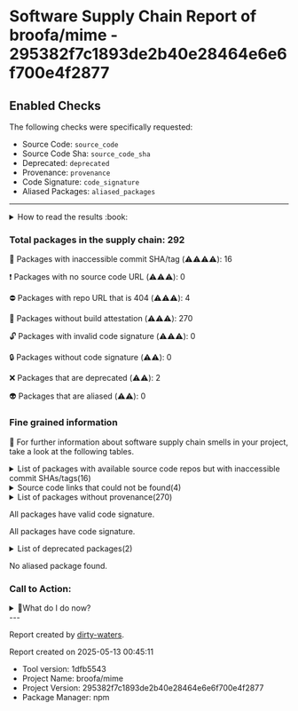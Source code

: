 
# Software Supply Chain Report of broofa/mime - 295382f7c1893de2b40e28464e6e6f700e4f2877

## Enabled Checks
The following checks were specifically requested:

- Source Code: `source_code`
- Source Code Sha: `source_code_sha`
- Deprecated: `deprecated`
- Provenance: `provenance`
- Code Signature: `code_signature`
- Aliased Packages: `aliased_packages`

---


<details>
    <summary>How to read the results :book: </summary>
    
 Dirty-waters has analyzed your project dependencies and found different categories for each of them:

    
 - ⚠️⚠️⚠️⚠️ : critical severity 

    
 - ⚠️⚠️⚠️ : high severity 

    
 - ⚠️⚠️: medium severity 

    
 - ⚠️: low severity 

</details>
        

 ### Total packages in the supply chain: 292


:wrench: Packages with inaccessible commit SHA/tag (⚠️⚠️⚠️⚠️): 16

:heavy_exclamation_mark: Packages with no source code URL (⚠️⚠️⚠️): 0

:no_entry: Packages with repo URL that is 404 (⚠️⚠️⚠️): 4

:black_square_button: Packages without build attestation (⚠️⚠️⚠️): 270

:unlock: Packages with invalid code signature (⚠️⚠️⚠️): 0

:lock: Packages without code signature (⚠️⚠️): 0

:x: Packages that are deprecated (⚠️⚠️): 2

:alien: Packages that are aliased (⚠️⚠️): 0


### Fine grained information

:dolphin: For further information about software supply chain smells in your project, take a look at the following tables.

<details>
<summary>List of packages with available source code repos but with inaccessible commit SHAs/tags(16)</summary>
    


| package_name                          | sha_exists   | tag_version   | is_sha   | sha                                      | tag_url   | message                           |   status_code_for_sha | parent   |
|:--------------------------------------|:-------------|:--------------|:---------|:-----------------------------------------|:----------|:----------------------------------|----------------------:|:---------|
| `@types/estree@1.0.6`                 | False        | `1.0.6`       | False    |                                          |           | Tag 1.0.6 not found in the repo   |                   404 | `[]`     |
| `@types/json-schema@7.0.15`           | False        | `7.0.15`      | False    |                                          |           | Tag 7.0.15 not found in the repo  |                   404 | `[]`     |
| `@types/mime-db@1.43.5`               | False        | `1.43.5`      | False    |                                          |           | Tag 1.43.5 not found in the repo  |                   404 | `[]`     |
| `@types/mime-types@2.1.4`             | False        | `2.1.4`       | False    |                                          |           | Tag 2.1.4 not found in the repo   |                   404 | `[]`     |
| `@types/minimist@1.2.5`               | False        | `1.2.5`       | False    |                                          |           | Tag 1.2.5 not found in the repo   |                   404 | `[]`     |
| `@types/node@22.14.0`                 | False        | `22.14.0`     | False    |                                          |           | Tag 22.14.0 not found in the repo |                   404 | `[]`     |
| `@types/normalize-package-data@2.4.4` | False        | `2.4.4`       | False    |                                          |           | Tag 2.4.4 not found in the repo   |                   404 | `[]`     |
| `@types/npm-package-arg@6.1.4`        | False        | `6.1.4`       | False    |                                          |           | Tag 6.1.4 not found in the repo   |                   404 | `[]`     |
| `@types/unist@2.0.11`                 | False        | `2.0.11`      | False    |                                          |           | Tag 2.0.11 not found in the repo  |                   404 | `[]`     |
| `@types/yargs-parser@21.0.3`          | False        | `21.0.3`      | False    |                                          |           | Tag 21.0.3 not found in the repo  |                   404 | `[]`     |
| `@types/yargs@16.0.9`                 | False        | `16.0.9`      | False    |                                          |           | Tag 16.0.9 not found in the repo  |                   404 | `[]`     |
| `boolbase@1.0.0`                      | False        | `1.0.0`       | False    |                                          |           | No tags found in the repo         |                   200 | `[]`     |
| `decamelize-keys@1.1.1`               | False        | `1.1.1`       | True     | 73b6454e8d0137175c3a0195bc3a35e6194fe538 |           | Tag 1.1.1 not found in the repo   |                   404 | `[]`     |
| `keyv@4.5.4`                          | False        | `4.5.4`       | False    |                                          |           | Tag 4.5.4 not found in the repo   |                   404 | `[]`     |
| `lines-and-columns@1.2.4`             | False        | `1.2.4`       | True     | 3389156275890966091dec7611105fa5d47eb964 |           | Tag 1.2.4 not found in the repo   |                   404 | `[]`     |
| `lodash.merge@4.6.2`                  | False        | `4.6.2`       | False    |                                          |           | Tag 4.6.2 not found in the repo   |                   404 | `[]`     |
</details>

<details>
<summary>Source code links that could not be found(4)</summary>
    


|   index | package_name             | github_url                                    | github_exists   | parent                       |
|--------:|:-------------------------|:----------------------------------------------|:----------------|:-----------------------------|
|       1 | `concat-map@0.0.1`       | https://github.com/substack/node-concat-map   | False           | `['brace-expansion@1.1.11']` |
|       2 | `file-entry-cache@8.0.0` | https://github.com/jaredwray/file-entry-cache | False           | `[]`                         |
|       3 | `flat-cache@4.0.1`       | https://github.com/jaredwray/flat-cache       | False           | `[]`                         |
|       4 | `wordwrap@1.0.0`         | https://github.com/substack/node-wordwrap     | False           | `[]`                         |
</details>

<details>
<summary>List of packages without provenance(270)</summary>
    


| package_name                                       | provenance_in_version   | parent                                                                                                                                                                                                        |
|:---------------------------------------------------|:------------------------|:--------------------------------------------------------------------------------------------------------------------------------------------------------------------------------------------------------------|
| `@babel/code-frame@7.24.7`                         | False                   | `[]`                                                                                                                                                                                                          |
| `@babel/helper-validator-identifier@7.24.7`        | False                   | `[]`                                                                                                                                                                                                          |
| `@babel/highlight@7.24.7`                          | False                   | `[]`                                                                                                                                                                                                          |
| `@conventional-commits/parser@0.4.1`               | False                   | `[]`                                                                                                                                                                                                          |
| `@eslint/js@9.17.0`                                | False                   | `['eslint@9.17.0']`                                                                                                                                                                                           |
| `@google-automations/git-file-utils@3.0.0`         | False                   | `[]`                                                                                                                                                                                                          |
| `@humanfs/core@0.19.1`                             | False                   | `[]`                                                                                                                                                                                                          |
| `@humanfs/node@0.16.6`                             | False                   | `[]`                                                                                                                                                                                                          |
| `@humanwhocodes/module-importer@1.0.1`             | False                   | `[]`                                                                                                                                                                                                          |
| `@humanwhocodes/retry@0.3.1`                       | False                   | `[]`                                                                                                                                                                                                          |
| `@humanwhocodes/retry@0.4.1`                       | False                   | `[]`                                                                                                                                                                                                          |
| `@iarna/toml@3.0.0`                                | False                   | `[]`                                                                                                                                                                                                          |
| `@jsep-plugin/assignment@1.3.0`                    | False                   | `[]`                                                                                                                                                                                                          |
| `@jsep-plugin/regex@1.0.4`                         | False                   | `[]`                                                                                                                                                                                                          |
| `@nodelib/fs.scandir@2.1.5`                        | False                   | `['@nodelib/fs.walk@1.2.8']`                                                                                                                                                                                  |
| `@nodelib/fs.stat@2.0.5`                           | False                   | `['@nodelib/fs.scandir@2.1.5']`                                                                                                                                                                               |
| `@nodelib/fs.walk@1.2.8`                           | False                   | `[]`                                                                                                                                                                                                          |
| `@octokit/auth-token@4.0.0`                        | False                   | `[]`                                                                                                                                                                                                          |
| `@octokit/endpoint@9.0.6`                          | False                   | `[]`                                                                                                                                                                                                          |
| `@octokit/plugin-request-log@4.0.1`                | False                   | `[]`                                                                                                                                                                                                          |
| `@types/estree@1.0.6`                              | False                   | `[]`                                                                                                                                                                                                          |
| `@types/json-schema@7.0.15`                        | False                   | `[]`                                                                                                                                                                                                          |
| `@types/mime-db@1.43.5`                            | False                   | `[]`                                                                                                                                                                                                          |
| `@types/mime-types@2.1.4`                          | False                   | `[]`                                                                                                                                                                                                          |
| `@types/minimist@1.2.5`                            | False                   | `[]`                                                                                                                                                                                                          |
| `@types/node@22.14.0`                              | False                   | `[]`                                                                                                                                                                                                          |
| `@types/normalize-package-data@2.4.4`              | False                   | `[]`                                                                                                                                                                                                          |
| `@types/npm-package-arg@6.1.4`                     | False                   | `[]`                                                                                                                                                                                                          |
| `@types/unist@2.0.11`                              | False                   | `[]`                                                                                                                                                                                                          |
| `@types/yargs-parser@21.0.3`                       | False                   | `[]`                                                                                                                                                                                                          |
| `@types/yargs@16.0.9`                              | False                   | `[]`                                                                                                                                                                                                          |
| `@typescript-eslint/eslint-plugin@8.29.0`          | False                   | `[]`                                                                                                                                                                                                          |
| `@typescript-eslint/parser@8.29.0`                 | False                   | `[]`                                                                                                                                                                                                          |
| `@typescript-eslint/scope-manager@8.29.0`          | False                   | `['@typescript-eslint/eslint-plugin@8.29.0', '@typescript-eslint/parser@8.29.0', '@typescript-eslint/utils@8.29.0']`                                                                                          |
| `@typescript-eslint/type-utils@8.29.0`             | False                   | `['@typescript-eslint/eslint-plugin@8.29.0']`                                                                                                                                                                 |
| `@typescript-eslint/types@8.29.0`                  | False                   | `['@typescript-eslint/parser@8.29.0', '@typescript-eslint/visitor-keys@8.29.0', '@typescript-eslint/typescript-estree@8.29.0', '@typescript-eslint/scope-manager@8.29.0', '@typescript-eslint/utils@8.29.0']` |
| `@typescript-eslint/typescript-estree@8.29.0`      | False                   | `['@typescript-eslint/type-utils@8.29.0', '@typescript-eslint/parser@8.29.0', '@typescript-eslint/utils@8.29.0']`                                                                                             |
| `@typescript-eslint/utils@8.29.0`                  | False                   | `['@typescript-eslint/eslint-plugin@8.29.0', '@typescript-eslint/type-utils@8.29.0']`                                                                                                                         |
| `@typescript-eslint/visitor-keys@8.29.0`           | False                   | `['@typescript-eslint/typescript-estree@8.29.0', '@typescript-eslint/eslint-plugin@8.29.0', '@typescript-eslint/parser@8.29.0', '@typescript-eslint/scope-manager@8.29.0']`                                   |
| `@xmldom/xmldom@0.8.10`                            | False                   | `[]`                                                                                                                                                                                                          |
| `acorn-jsx@5.3.2`                                  | False                   | `[]`                                                                                                                                                                                                          |
| `acorn@8.14.0`                                     | False                   | `[]`                                                                                                                                                                                                          |
| `agent-base@7.1.3`                                 | False                   | `[]`                                                                                                                                                                                                          |
| `ajv@6.12.6`                                       | False                   | `[]`                                                                                                                                                                                                          |
| `ansi-regex@5.0.1`                                 | False                   | `[]`                                                                                                                                                                                                          |
| `ansi-styles@3.2.1`                                | False                   | `[]`                                                                                                                                                                                                          |
| `ansi-styles@4.3.0`                                | False                   | `[]`                                                                                                                                                                                                          |
| `argparse@2.0.1`                                   | False                   | `[]`                                                                                                                                                                                                          |
| `array-ify@1.0.0`                                  | False                   | `[]`                                                                                                                                                                                                          |
| `arrify@1.0.1`                                     | False                   | `[]`                                                                                                                                                                                                          |
| `async-retry@1.3.3`                                | False                   | `[]`                                                                                                                                                                                                          |
| `balanced-match@1.0.2`                             | False                   | `[]`                                                                                                                                                                                                          |
| `before-after-hook@2.2.3`                          | False                   | `[]`                                                                                                                                                                                                          |
| `boolbase@1.0.0`                                   | False                   | `[]`                                                                                                                                                                                                          |
| `brace-expansion@1.1.11`                           | False                   | `[]`                                                                                                                                                                                                          |
| `brace-expansion@2.0.1`                            | False                   | `[]`                                                                                                                                                                                                          |
| `braces@3.0.3`                                     | False                   | `[]`                                                                                                                                                                                                          |
| `callsites@3.1.0`                                  | False                   | `[]`                                                                                                                                                                                                          |
| `camelcase-keys@6.2.2`                             | False                   | `[]`                                                                                                                                                                                                          |
| `camelcase@5.3.1`                                  | False                   | `[]`                                                                                                                                                                                                          |
| `chalk@2.4.2`                                      | False                   | `[]`                                                                                                                                                                                                          |
| `chalk@4.1.2`                                      | False                   | `[]`                                                                                                                                                                                                          |
| `chalk@5.4.1`                                      | False                   | `[]`                                                                                                                                                                                                          |
| `cliui@7.0.4`                                      | False                   | `[]`                                                                                                                                                                                                          |
| `cliui@8.0.1`                                      | False                   | `[]`                                                                                                                                                                                                          |
| `code-suggester@5.0.0`                             | False                   | `[]`                                                                                                                                                                                                          |
| `color-convert@1.9.3`                              | False                   | `[]`                                                                                                                                                                                                          |
| `color-convert@2.0.1`                              | False                   | `[]`                                                                                                                                                                                                          |
| `color-name@1.1.3`                                 | False                   | `['color-convert@1.9.3']`                                                                                                                                                                                     |
| `color-name@1.1.4`                                 | False                   | `[]`                                                                                                                                                                                                          |
| `compare-func@2.0.0`                               | False                   | `[]`                                                                                                                                                                                                          |
| `concat-map@0.0.1`                                 | False                   | `['brace-expansion@1.1.11']`                                                                                                                                                                                  |
| `conventional-changelog-conventionalcommits@6.1.0` | False                   | `[]`                                                                                                                                                                                                          |
| `conventional-changelog-writer@6.0.1`              | False                   | `[]`                                                                                                                                                                                                          |
| `conventional-commits-filter@3.0.0`                | False                   | `[]`                                                                                                                                                                                                          |
| `cross-spawn@7.0.6`                                | False                   | `[]`                                                                                                                                                                                                          |
| `css-select@5.1.0`                                 | False                   | `[]`                                                                                                                                                                                                          |
| `css-what@6.1.0`                                   | False                   | `[]`                                                                                                                                                                                                          |
| `dateformat@3.0.3`                                 | False                   | `[]`                                                                                                                                                                                                          |
| `debug@4.3.5`                                      | False                   | `[]`                                                                                                                                                                                                          |
| `decamelize-keys@1.1.1`                            | False                   | `[]`                                                                                                                                                                                                          |
| `decamelize@1.2.0`                                 | False                   | `[]`                                                                                                                                                                                                          |
| `deep-is@0.1.4`                                    | False                   | `[]`                                                                                                                                                                                                          |
| `deprecation@2.3.1`                                | False                   | `[]`                                                                                                                                                                                                          |
| `detect-indent@6.1.0`                              | False                   | `[]`                                                                                                                                                                                                          |
| `diff@5.2.0`                                       | False                   | `[]`                                                                                                                                                                                                          |
| `diff@7.0.0`                                       | False                   | `[]`                                                                                                                                                                                                          |
| `dom-serializer@2.0.0`                             | False                   | `[]`                                                                                                                                                                                                          |
| `domelementtype@2.3.0`                             | False                   | `[]`                                                                                                                                                                                                          |
| `domhandler@5.0.3`                                 | False                   | `[]`                                                                                                                                                                                                          |
| `domutils@3.1.0`                                   | False                   | `[]`                                                                                                                                                                                                          |
| `dot-prop@5.3.0`                                   | False                   | `[]`                                                                                                                                                                                                          |
| `emoji-regex@8.0.0`                                | False                   | `[]`                                                                                                                                                                                                          |
| `entities@4.5.0`                                   | False                   | `[]`                                                                                                                                                                                                          |
| `error-ex@1.3.2`                                   | False                   | `[]`                                                                                                                                                                                                          |
| `escalade@3.1.2`                                   | False                   | `[]`                                                                                                                                                                                                          |
| `escape-string-regexp@1.0.5`                       | False                   | `[]`                                                                                                                                                                                                          |
| `escape-string-regexp@4.0.0`                       | False                   | `[]`                                                                                                                                                                                                          |
| `eslint@9.17.0`                                    | False                   | `[]`                                                                                                                                                                                                          |
| `esquery@1.6.0`                                    | False                   | `[]`                                                                                                                                                                                                          |
| `esrecurse@4.3.0`                                  | False                   | `[]`                                                                                                                                                                                                          |
| `estraverse@5.3.0`                                 | False                   | `[]`                                                                                                                                                                                                          |
| `esutils@2.0.3`                                    | False                   | `[]`                                                                                                                                                                                                          |
| `fast-deep-equal@3.1.3`                            | False                   | `[]`                                                                                                                                                                                                          |
| `fast-glob@3.3.3`                                  | False                   | `[]`                                                                                                                                                                                                          |
| `fast-json-stable-stringify@2.1.0`                 | False                   | `[]`                                                                                                                                                                                                          |
| `fast-levenshtein@2.0.6`                           | False                   | `[]`                                                                                                                                                                                                          |
| `fastq@1.19.1`                                     | False                   | `[]`                                                                                                                                                                                                          |
| `figures@3.2.0`                                    | False                   | `[]`                                                                                                                                                                                                          |
| `file-entry-cache@8.0.0`                           | False                   | `[]`                                                                                                                                                                                                          |
| `fill-range@7.1.1`                                 | False                   | `[]`                                                                                                                                                                                                          |
| `find-up@4.1.0`                                    | False                   | `[]`                                                                                                                                                                                                          |
| `find-up@5.0.0`                                    | False                   | `[]`                                                                                                                                                                                                          |
| `flat-cache@4.0.1`                                 | False                   | `[]`                                                                                                                                                                                                          |
| `flatted@3.3.2`                                    | False                   | `[]`                                                                                                                                                                                                          |
| `fs.realpath@1.0.0`                                | False                   | `[]`                                                                                                                                                                                                          |
| `function-bind@1.1.2`                              | False                   | `[]`                                                                                                                                                                                                          |
| `get-caller-file@2.0.5`                            | False                   | `[]`                                                                                                                                                                                                          |
| `glob-parent@5.1.2`                                | False                   | `[]`                                                                                                                                                                                                          |
| `glob-parent@6.0.2`                                | False                   | `[]`                                                                                                                                                                                                          |
| `glob@7.2.3`                                       | False                   | `[]`                                                                                                                                                                                                          |
| `globals@14.0.0`                                   | False                   | `[]`                                                                                                                                                                                                          |
| `graphemer@1.4.0`                                  | False                   | `[]`                                                                                                                                                                                                          |
| `handlebars@4.7.8`                                 | False                   | `[]`                                                                                                                                                                                                          |
| `hard-rejection@2.1.0`                             | False                   | `[]`                                                                                                                                                                                                          |
| `has-flag@3.0.0`                                   | False                   | `[]`                                                                                                                                                                                                          |
| `has-flag@4.0.0`                                   | False                   | `[]`                                                                                                                                                                                                          |
| `hasown@2.0.2`                                     | False                   | `[]`                                                                                                                                                                                                          |
| `he@1.2.0`                                         | False                   | `['node-html-parser@6.1.13']`                                                                                                                                                                                 |
| `hosted-git-info@2.8.9`                            | False                   | `[]`                                                                                                                                                                                                          |
| `hosted-git-info@4.1.0`                            | False                   | `[]`                                                                                                                                                                                                          |
| `http-proxy-agent@7.0.2`                           | False                   | `[]`                                                                                                                                                                                                          |
| `https-proxy-agent@7.0.6`                          | False                   | `[]`                                                                                                                                                                                                          |
| `ignore@5.3.2`                                     | False                   | `[]`                                                                                                                                                                                                          |
| `import-fresh@3.3.0`                               | False                   | `[]`                                                                                                                                                                                                          |
| `imurmurhash@0.1.4`                                | False                   | `[]`                                                                                                                                                                                                          |
| `indent-string@4.0.0`                              | False                   | `[]`                                                                                                                                                                                                          |
| `inflight@1.0.6`                                   | False                   | `[]`                                                                                                                                                                                                          |
| `inherits@2.0.4`                                   | False                   | `[]`                                                                                                                                                                                                          |
| `is-arrayish@0.2.1`                                | False                   | `[]`                                                                                                                                                                                                          |
| `is-core-module@2.14.0`                            | False                   | `[]`                                                                                                                                                                                                          |
| `is-extglob@2.1.1`                                 | False                   | `[]`                                                                                                                                                                                                          |
| `is-fullwidth-code-point@3.0.0`                    | False                   | `[]`                                                                                                                                                                                                          |
| `is-glob@4.0.3`                                    | False                   | `[]`                                                                                                                                                                                                          |
| `is-number@7.0.0`                                  | False                   | `[]`                                                                                                                                                                                                          |
| `is-obj@2.0.0`                                     | False                   | `[]`                                                                                                                                                                                                          |
| `is-plain-obj@1.1.0`                               | False                   | `[]`                                                                                                                                                                                                          |
| `isexe@2.0.0`                                      | False                   | `[]`                                                                                                                                                                                                          |
| `js-tokens@4.0.0`                                  | False                   | `[]`                                                                                                                                                                                                          |
| `js-yaml@4.1.0`                                    | False                   | `[]`                                                                                                                                                                                                          |
| `jsep@1.4.0`                                       | False                   | `[]`                                                                                                                                                                                                          |
| `json-buffer@3.0.1`                                | False                   | `['keyv@4.5.4']`                                                                                                                                                                                              |
| `json-parse-even-better-errors@2.3.1`              | False                   | `[]`                                                                                                                                                                                                          |
| `json-schema-traverse@0.4.1`                       | False                   | `[]`                                                                                                                                                                                                          |
| `json-stable-stringify-without-jsonify@1.0.1`      | False                   | `[]`                                                                                                                                                                                                          |
| `json-stringify-safe@5.0.1`                        | False                   | `[]`                                                                                                                                                                                                          |
| `jsonpath-plus@10.3.0`                             | False                   | `[]`                                                                                                                                                                                                          |
| `keyv@4.5.4`                                       | False                   | `[]`                                                                                                                                                                                                          |
| `kind-of@6.0.3`                                    | False                   | `[]`                                                                                                                                                                                                          |
| `levn@0.4.1`                                       | False                   | `[]`                                                                                                                                                                                                          |
| `lines-and-columns@1.2.4`                          | False                   | `[]`                                                                                                                                                                                                          |
| `locate-path@5.0.0`                                | False                   | `[]`                                                                                                                                                                                                          |
| `locate-path@6.0.0`                                | False                   | `[]`                                                                                                                                                                                                          |
| `lodash.ismatch@4.4.0`                             | False                   | `[]`                                                                                                                                                                                                          |
| `lodash.merge@4.6.2`                               | False                   | `[]`                                                                                                                                                                                                          |
| `lru-cache@6.0.0`                                  | False                   | `[]`                                                                                                                                                                                                          |
| `map-obj@1.0.1`                                    | False                   | `[]`                                                                                                                                                                                                          |
| `map-obj@4.3.0`                                    | False                   | `[]`                                                                                                                                                                                                          |
| `meow@8.1.2`                                       | False                   | `[]`                                                                                                                                                                                                          |
| `merge2@1.4.1`                                     | False                   | `[]`                                                                                                                                                                                                          |
| `micromatch@4.0.8`                                 | False                   | `[]`                                                                                                                                                                                                          |
| `mime-db@1.54.0`                                   | False                   | `[]`                                                                                                                                                                                                          |
| `mime-score@2.0.4`                                 | False                   | `[]`                                                                                                                                                                                                          |
| `mime-types@3.0.1`                                 | False                   | `[]`                                                                                                                                                                                                          |
| `min-indent@1.0.1`                                 | False                   | `[]`                                                                                                                                                                                                          |
| `minimatch@3.1.2`                                  | False                   | `[]`                                                                                                                                                                                                          |
| `minimatch@5.1.6`                                  | False                   | `[]`                                                                                                                                                                                                          |
| `minimatch@9.0.5`                                  | False                   | `[]`                                                                                                                                                                                                          |
| `minimist-options@4.1.0`                           | False                   | `['meow@8.1.2']`                                                                                                                                                                                              |
| `minimist@1.2.8`                                   | False                   | `['runmd@1.4.1']`                                                                                                                                                                                             |
| `modify-values@1.0.1`                              | False                   | `[]`                                                                                                                                                                                                          |
| `ms@2.1.2`                                         | False                   | `['debug@4.3.5']`                                                                                                                                                                                             |
| `natural-compare@1.4.0`                            | False                   | `[]`                                                                                                                                                                                                          |
| `neo-async@2.6.2`                                  | False                   | `[]`                                                                                                                                                                                                          |
| `node-html-parser@6.1.13`                          | False                   | `[]`                                                                                                                                                                                                          |
| `normalize-package-data@2.5.0`                     | False                   | `[]`                                                                                                                                                                                                          |
| `normalize-package-data@3.0.3`                     | False                   | `[]`                                                                                                                                                                                                          |
| `nth-check@2.1.1`                                  | False                   | `[]`                                                                                                                                                                                                          |
| `once@1.4.0`                                       | False                   | `[]`                                                                                                                                                                                                          |
| `optionator@0.9.4`                                 | False                   | `[]`                                                                                                                                                                                                          |
| `p-limit@2.3.0`                                    | False                   | `[]`                                                                                                                                                                                                          |
| `p-limit@3.1.0`                                    | False                   | `[]`                                                                                                                                                                                                          |
| `p-locate@4.1.0`                                   | False                   | `[]`                                                                                                                                                                                                          |
| `p-locate@5.0.0`                                   | False                   | `[]`                                                                                                                                                                                                          |
| `p-try@2.2.0`                                      | False                   | `[]`                                                                                                                                                                                                          |
| `parent-module@1.0.1`                              | False                   | `[]`                                                                                                                                                                                                          |
| `parse-diff@0.11.1`                                | False                   | `[]`                                                                                                                                                                                                          |
| `parse-github-repo-url@1.4.1`                      | False                   | `[]`                                                                                                                                                                                                          |
| `parse-json@5.2.0`                                 | False                   | `[]`                                                                                                                                                                                                          |
| `path-exists@4.0.0`                                | False                   | `[]`                                                                                                                                                                                                          |
| `path-is-absolute@1.0.1`                           | False                   | `[]`                                                                                                                                                                                                          |
| `path-key@3.1.1`                                   | False                   | `[]`                                                                                                                                                                                                          |
| `path-parse@1.0.7`                                 | False                   | `[]`                                                                                                                                                                                                          |
| `picocolors@1.0.1`                                 | False                   | `[]`                                                                                                                                                                                                          |
| `picomatch@2.3.1`                                  | False                   | `[]`                                                                                                                                                                                                          |
| `prelude-ls@1.2.1`                                 | False                   | `[]`                                                                                                                                                                                                          |
| `prettier@3.5.3`                                   | False                   | `[]`                                                                                                                                                                                                          |
| `punycode@2.3.1`                                   | False                   | `[]`                                                                                                                                                                                                          |
| `queue-microtask@1.2.3`                            | False                   | `[]`                                                                                                                                                                                                          |
| `quick-lru@4.0.1`                                  | False                   | `[]`                                                                                                                                                                                                          |
| `read-pkg-up@7.0.1`                                | False                   | `[]`                                                                                                                                                                                                          |
| `read-pkg@5.2.0`                                   | False                   | `[]`                                                                                                                                                                                                          |
| `redent@3.0.0`                                     | False                   | `[]`                                                                                                                                                                                                          |
| `release-please@17.0.0`                            | False                   | `[]`                                                                                                                                                                                                          |
| `require-directory@2.1.1`                          | False                   | `[]`                                                                                                                                                                                                          |
| `require-like@0.1.2`                               | False                   | `['runmd@1.4.1']`                                                                                                                                                                                             |
| `resolve-from@4.0.0`                               | False                   | `[]`                                                                                                                                                                                                          |
| `resolve@1.22.8`                                   | False                   | `[]`                                                                                                                                                                                                          |
| `retry@0.13.1`                                     | False                   | `['async-retry@1.3.3']`                                                                                                                                                                                       |
| `reusify@1.1.0`                                    | False                   | `[]`                                                                                                                                                                                                          |
| `run-parallel@1.2.0`                               | False                   | `[]`                                                                                                                                                                                                          |
| `runmd@1.4.1`                                      | False                   | `[]`                                                                                                                                                                                                          |
| `semver@5.7.2`                                     | False                   | `[]`                                                                                                                                                                                                          |
| `shebang-command@2.0.0`                            | False                   | `[]`                                                                                                                                                                                                          |
| `shebang-regex@3.0.0`                              | False                   | `[]`                                                                                                                                                                                                          |
| `source-map@0.6.1`                                 | False                   | `[]`                                                                                                                                                                                                          |
| `spdx-correct@3.2.0`                               | False                   | `[]`                                                                                                                                                                                                          |
| `spdx-exceptions@2.5.0`                            | False                   | `[]`                                                                                                                                                                                                          |
| `spdx-expression-parse@3.0.1`                      | False                   | `[]`                                                                                                                                                                                                          |
| `spdx-license-ids@3.0.18`                          | False                   | `[]`                                                                                                                                                                                                          |
| `split@1.0.1`                                      | False                   | `[]`                                                                                                                                                                                                          |
| `string-width@4.2.3`                               | False                   | `[]`                                                                                                                                                                                                          |
| `strip-ansi@6.0.1`                                 | False                   | `[]`                                                                                                                                                                                                          |
| `strip-indent@3.0.0`                               | False                   | `[]`                                                                                                                                                                                                          |
| `strip-json-comments@3.1.1`                        | False                   | `[]`                                                                                                                                                                                                          |
| `supports-color@5.5.0`                             | False                   | `[]`                                                                                                                                                                                                          |
| `supports-color@7.2.0`                             | False                   | `[]`                                                                                                                                                                                                          |
| `supports-preserve-symlinks-flag@1.0.0`            | False                   | `[]`                                                                                                                                                                                                          |
| `through@2.3.8`                                    | False                   | `[]`                                                                                                                                                                                                          |
| `to-regex-range@5.0.1`                             | False                   | `[]`                                                                                                                                                                                                          |
| `trim-newlines@3.0.1`                              | False                   | `[]`                                                                                                                                                                                                          |
| `type-check@0.4.0`                                 | False                   | `[]`                                                                                                                                                                                                          |
| `type-fest@0.18.1`                                 | False                   | `[]`                                                                                                                                                                                                          |
| `type-fest@0.6.0`                                  | False                   | `[]`                                                                                                                                                                                                          |
| `type-fest@0.8.1`                                  | False                   | `[]`                                                                                                                                                                                                          |
| `type-fest@3.13.1`                                 | False                   | `[]`                                                                                                                                                                                                          |
| `typescript@4.9.5`                                 | False                   | `[]`                                                                                                                                                                                                          |
| `typescript@5.8.2`                                 | False                   | `[]`                                                                                                                                                                                                          |
| `uglify-js@3.18.0`                                 | False                   | `[]`                                                                                                                                                                                                          |
| `undici-types@6.21.0`                              | False                   | `[]`                                                                                                                                                                                                          |
| `unist-util-is@4.1.0`                              | False                   | `[]`                                                                                                                                                                                                          |
| `unist-util-visit-parents@3.1.1`                   | False                   | `[]`                                                                                                                                                                                                          |
| `unist-util-visit@2.0.3`                           | False                   | `[]`                                                                                                                                                                                                          |
| `universal-user-agent@6.0.1`                       | False                   | `[]`                                                                                                                                                                                                          |
| `uri-js@4.4.1`                                     | False                   | `[]`                                                                                                                                                                                                          |
| `validate-npm-package-license@3.0.4`               | False                   | `[]`                                                                                                                                                                                                          |
| `which@2.0.2`                                      | False                   | `[]`                                                                                                                                                                                                          |
| `word-wrap@1.2.5`                                  | False                   | `[]`                                                                                                                                                                                                          |
| `wordwrap@1.0.0`                                   | False                   | `[]`                                                                                                                                                                                                          |
| `wrap-ansi@7.0.0`                                  | False                   | `[]`                                                                                                                                                                                                          |
| `wrappy@1.0.2`                                     | False                   | `[]`                                                                                                                                                                                                          |
| `xpath@0.0.34`                                     | False                   | `[]`                                                                                                                                                                                                          |
| `y18n@5.0.8`                                       | False                   | `[]`                                                                                                                                                                                                          |
| `yallist@4.0.0`                                    | False                   | `[]`                                                                                                                                                                                                          |
| `yaml@2.6.1`                                       | False                   | `[]`                                                                                                                                                                                                          |
| `yargs-parser@20.2.9`                              | False                   | `[]`                                                                                                                                                                                                          |
| `yargs-parser@21.1.1`                              | False                   | `[]`                                                                                                                                                                                                          |
| `yargs@16.2.0`                                     | False                   | `[]`                                                                                                                                                                                                          |
| `yargs@17.7.2`                                     | False                   | `[]`                                                                                                                                                                                                          |
| `yocto-queue@0.1.0`                                | False                   | `[]`                                                                                                                                                                                                          |
</details>

All packages have valid code signature.

All packages have code signature.

<details>
<summary>List of deprecated packages(2)</summary>
    


| package_name     | deprecated_in_version   | all_deprecated   | parent   |
|:-----------------|:------------------------|:-----------------|:---------|
| `glob@7.2.3`     | True                    | False            | `[]`     |
| `inflight@1.0.6` | True                    | True             | `[]`     |
</details>

No aliased package found.

### Call to Action:

<details>
<summary>👻What do I do now? </summary>


For packages **without source code & accessible SHA/release tags**:

- **Why?** Missing or inaccessible source code makes it impossible to audit the package for security vulnerabilities or malicious code.

1. Pull Request to the maintainer of dependency, requesting correct repository metadata and proper versioning/tagging. 


For **deprecated** packages:

- **Why?** Deprecated packages may contain known security issues and are no longer maintained, putting your project at risk.

1. Confirm the maintainer's deprecation intention 
2. Check for not deprecated versions

For packages **without code signature**:

- **Why?** Code signatures help verify the authenticity and integrity of the package, ensuring it hasn't been tampered with.

1. Open an issue in the dependency's repository to request the inclusion of code signature in the CI/CD pipeline. 


For packages **with invalid code signature**:

- **Why?** Invalid signatures could indicate tampering or compromised build processes.

1. It's recommended to verify the code signature and contact the maintainer to fix the issue.

For packages **without provenance**:

- **Why?** Without provenance, there's no way to verify that the package was built from the claimed source code, making supply chain attacks possible.

1. Open an issue in the dependency's repository to request the inclusion of provenance and build attestation in the CI/CD pipeline.

For packages that are **aliased**:

- **Why?** Aliased packages may hide malicious dependencies under seemingly legitimate names.

1. Check the aliased package and its repository to verify the alias is not malicious.
</details>
---

Report created by [dirty-waters](https://github.com/chains-project/dirty-waters/).

Report created on 2025-05-13 00:45:11
- Tool version: 1dfb5543
- Project Name: broofa/mime
- Project Version: 295382f7c1893de2b40e28464e6e6f700e4f2877
- Package Manager: npm
